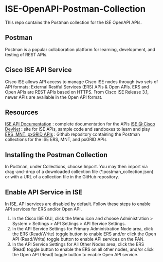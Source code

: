 # ISE-OpenAPI-Postman-Collection

This repo contains the Postman collection for the ISE OpenAPI APIs. 

## Postman

Postman is a popular collaboration platform for learning, development, and testing of REST APIs.

## Cisco ISE API Service

Cisco ISE allows API access to manage Cisco ISE nodes through two sets of API formats: External Restful Services (ERS) APIs & Open APIs.  ERS and Open APIs are REST APIs based on HTTPS.  From Cisco ISE Release 3.1, newer APIs are available in the Open API format.

## Resources

[ISE API Documentation](https://developer.cisco.com/docs/identity-services-engine/latest/) : complete documentation for the APIs
[ISE @ Cisco DevNet](https://developer.cisco.com/site/ise/) : site for ISE APIs, sample code and sandboxes to learn and play
[ERS, MNT, pxGRID APIs](https://github.com/CiscoISE/postman) : Github repository containing the Postman collections for the ISE ERS, MNT, and pxGRID APIs

## Installing the Postman Collection

In Postman, under Collections, choose Import. You may then import via drag-and-drop of a downloaded collection file (*.postman_collection.json) or with a URL of a collection file in the GitHub repository.

## Enable API Service in ISE

In ISE, API services are disabled by default.  Follow these steps to enable API services for ERS and/or Open API.

1. In the Cisco ISE GUI, click the Menu icon and choose Administration > System > Settings > API Settings > API Service Settings.
2. In the API Service Settings for Primary Administration Node area, click the ERS (Read/Write) toggle button to enable ERS and/or click the Open API (Read/Write) toggle button to enable API services on the PAN.
3. In the API Service Settings for All Other Nodes area, click the ERS (Read) toggle button to enable the ERS on all other nodes, and/or click the Open API (Read) toggle button to enable Open API service.
   
